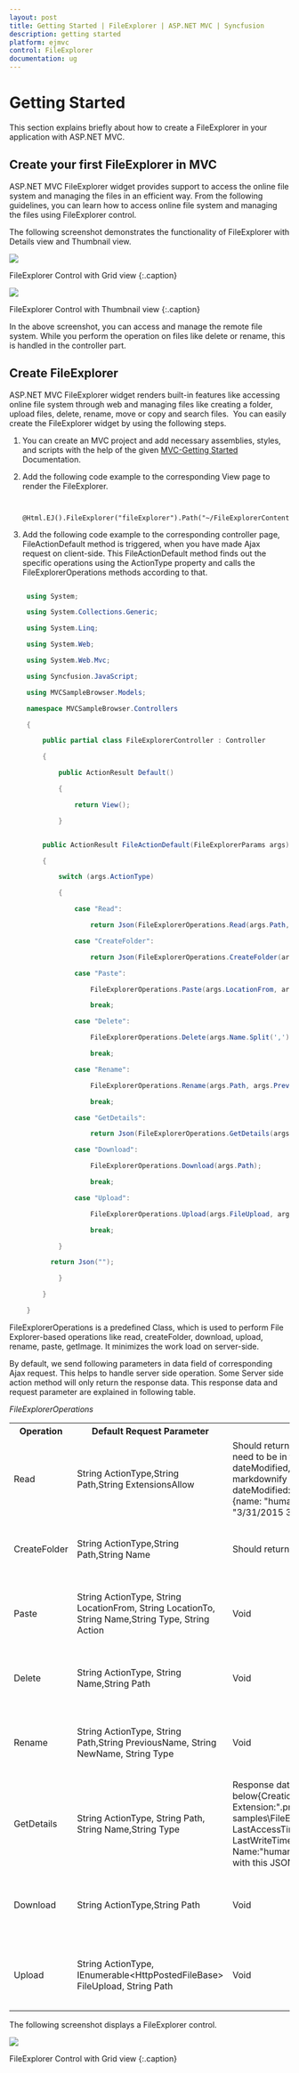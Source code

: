 ```yaml
---
layout: post
title: Getting Started | FileExplorer | ASP.NET MVC | Syncfusion
description: getting started
platform: ejmvc
control: FileExplorer
documentation: ug
---
```


# Getting Started

This section explains briefly about how to create a FileExplorer in your application with ASP.NET MVC.

## Create your first FileExplorer in MVC

ASP.NET MVC FileExplorer widget provides support to access the online file system and managing the files in an efficient way. From the following guidelines, you can learn how to access online file system and managing the files using FileExplorer control.

The following screenshot demonstrates the functionality of FileExplorer with Details view and Thumbnail view.

![](Getting-Started_images/Getting-Started_img1.png)

FileExplorer Control with Grid view
{:.caption}

![](Getting-Started_images/Getting-Started_img2.png)

FileExplorer Control with Thumbnail view
{:.caption}

In the above screenshot, you can access and manage the remote file system. While you perform the operation on files like delete or rename, this is handled in the controller part.

## Create FileExplorer

ASP.NET MVC FileExplorer widget renders built-in features like accessing online file system through web and managing files like creating a folder, upload files, delete, rename, move or copy and search files.  You can easily create the FileExplorer widget by using the following steps.

1. You can create an MVC project and add necessary assemblies, styles, and scripts with the help of the given [MVC-Getting Started](http://docs.syncfusion.com/aspnetmvc/fileexplorer/getting-started) Documentation.
2. Add the following code example to the corresponding View page to render the FileExplorer.

   ~~~ cshtml

	@Html.EJ().FileExplorer("fileExplorer").Path("~/FileExplorerContent/").AjaxAction(@Url.Content("FileActionDefault"))

   ~~~
   

3. Add the following code example to the corresponding controller page, FileActionDefault method is triggered, when you have made Ajax request on client-side. This FileActionDefault method finds out the specific operations using the ActionType property and calls the FileExplorerOperations methods according to that.

   ~~~ csharp

	using System;

	using System.Collections.Generic;

	using System.Linq;

	using System.Web;

	using System.Web.Mvc;

	using Syncfusion.JavaScript;

	using MVCSampleBrowser.Models;

	namespace MVCSampleBrowser.Controllers

	{

		public partial class FileExplorerController : Controller

		{                

			public ActionResult Default()

			{

				return View();

			}


		public ActionResult FileActionDefault(FileExplorerParams args)

		{

			switch (args.ActionType)

			{	

				case "Read":

					return Json(FileExplorerOperations.Read(args.Path,args.ExtensionsAllow));

				case "CreateFolder":

					return Json(FileExplorerOperations.CreateFolder(args.Path, args.Name));

				case "Paste":

					FileExplorerOperations.Paste(args.LocationFrom, args.LocationTo, args.Name, args.Type, args.Action);

					break;

				case "Delete":

					FileExplorerOperations.Delete(args.Name.Split(','), args.Path);

					break;

				case "Rename":

					FileExplorerOperations.Rename(args.Path, args.PreviousName, args.NewName, args.Type);

					break;

				case "GetDetails":

					return Json(FileExplorerOperations.GetDetails(args.Path, args.Name, args.Type));

				case "Download":

					FileExplorerOperations.Download(args.Path);

					break;

				case "Upload":

					FileExplorerOperations.Upload(args.FileUpload, args.Path);

					break;

			}

		  return Json("");

			}

		}

	}
   
   ~~~
   


FileExplorerOperations is a predefined Class, which is used to perform File Explorer-based operations like read, createFolder, download, upload, rename, paste, getImage. It minimizes the work load on server-side. 

By default, we send following parameters in data field of corresponding Ajax request. This helps to handle server side operation. Some Server side action method will only return the response data. This response data and request parameter are explained in following table. 

_FileExplorerOperations_

<table>
<tr>
<th>
Operation</th><th>
Default Request Parameter</th><th>
Response data</th><th>
Details</th></tr>
<tr>
<td>
Read</td><td>
String ActionType,String Path,String ExtensionsAllow</td><td>
Should return data in array of JSON format and JSON fields need to be in following field names{{ '_“name, size, type, dateModified, hasChild”_' | markdownify }}{{ '_For example:_' | markdownify }}[{name: "7.png", type: "File", size: 11439, dateModified: "3/31/2015 3:16:38 PM", hasChild: false},{name: "human.png", type: "File", size: 11059, dateModified: "3/31/2015 3:16:35 PM", hasChild: false}]</td><td>
Read the data from the given path</td></tr>
<tr>
<td>
CreateFolder</td><td>
String ActionType,String Path,String Name</td><td>
Should return new folder name in string</td><td>
Create the new folder to given path</td></tr>
<tr>
<td>
Paste</td><td>
String ActionType, String LocationFrom, String LocationTo, String Name,String Type, String Action</td><td>
Void</td><td>
Paste the content from source to target place</td></tr>
<tr>
<td>
Delete</td><td>
String ActionType, String Name,String Path</td><td>
Void</td><td>
Delete the data from the given path</td></tr>
<tr>
<td>
Rename</td><td>
String ActionType, String Path,String PreviousName, String NewName, String Type</td><td>
Void</td><td>
Rename the file or folder from the given path</td></tr>
<tr>
<td>
GetDetails</td><td>
String ActionType, String Path, String Name,String Type</td><td>
Response data should be in JSON format like below{CreationTime:"4/28/2015 9:44:32 AM", Extension:".png", Format:"Archive", FullName:"F:\All samples\FileExplorer_Custom\FileExplorerContent\human.png", LastAccessTime:"4/28/2015 9:44:32 AM", LastWriteTime:"3/31/2015 3:16:35 PM", Length:11059, Name:"human.png"}Here you may add additional date fields with this JSON</td><td>
To get the details of the data from the given path</td></tr>
<tr>
<td>
Download</td><td>
String ActionType,String Path</td><td>
Void</td><td>
To download the data from the given path</td></tr>
<tr>
<td>
Upload</td><td>
String ActionType, IEnumerable&lt;HttpPostedFileBase&gt; FileUpload, String Path</td><td>
Void </td><td>
To upload the data from the given path</td></tr>
</table>


The following screenshot displays a FileExplorer control.

![](Getting-Started_images/Getting-Started_img3.png)

FileExplorer Control with Grid view
{:.caption}
